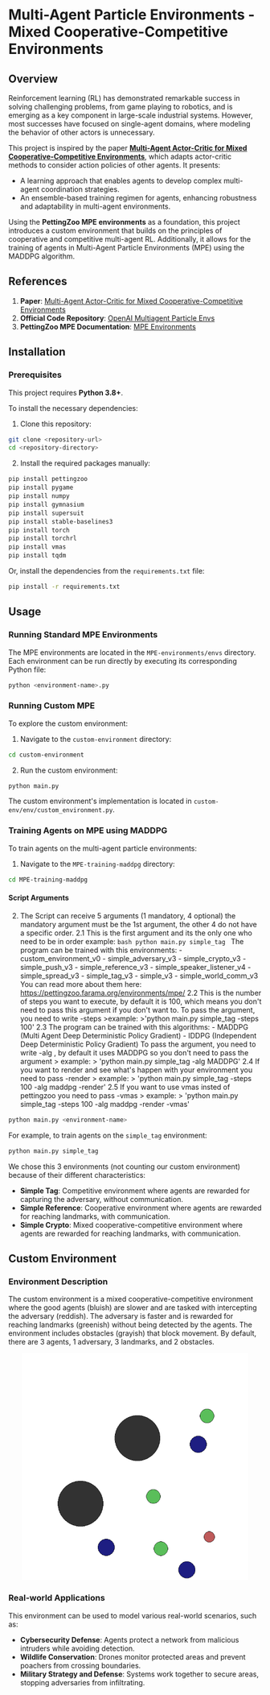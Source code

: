 # Multi-Agent Particle Environments - Mixed Cooperative-Competitive Environments

## Overview
Reinforcement learning (RL) has demonstrated remarkable success in solving challenging problems, from game playing to robotics, and is emerging as a key component in large-scale industrial systems. However, most successes have focused on single-agent domains, where modeling the behavior of other actors is unnecessary.

This project is inspired by the paper **[Multi-Agent Actor-Critic for Mixed Cooperative-Competitive Environments](https://arxiv.org/abs/1706.02275)**, which adapts actor-critic methods to consider action policies of other agents. It presents:
- A learning approach that enables agents to develop complex multi-agent coordination strategies.
- An ensemble-based training regimen for agents, enhancing robustness and adaptability in multi-agent environments.

Using the **PettingZoo MPE environments** as a foundation, this project introduces a custom environment that builds on the principles of cooperative and competitive multi-agent RL. Additionally, it allows for the training of agents in Multi-Agent Particle Environments (MPE) using the MADDPG algorithm.

## References
1. **Paper**: [Multi-Agent Actor-Critic for Mixed Cooperative-Competitive Environments](https://arxiv.org/abs/1706.02275)  
2. **Official Code Repository**: [OpenAI Multiagent Particle Envs](https://github.com/openai/multiagent-particle-envs)
3. **PettingZoo MPE Documentation**: [MPE Environments](https://pettingzoo.farama.org/environments/mpe/)

## Installation

### Prerequisites
This project requires **Python 3.8+**.  

To install the necessary dependencies:
1. Clone this repository:
```bash
git clone <repository-url>
cd <repository-directory>
```
2. Install the required packages manually:
```bash
pip install pettingzoo
pip install pygame
pip install numpy
pip install gymnasium
pip install supersuit
pip install stable-baselines3
pip install torch
pip install torchrl
pip install vmas
pip install tqdm
```
Or, install the dependencies from the `requirements.txt` file:
```bash
pip install -r requirements.txt
```

## Usage

### Running Standard MPE Environments

The MPE environments are located in the `MPE-environments/envs` directory. Each environment can be run directly by executing its corresponding Python file:
```bash
python <environment-name>.py
```

### Running Custom MPE
To explore the custom environment:
1. Navigate to the `custom-environment` directory:
```bash
cd custom-environment
```
2. Run the custom environment:
```bash
python main.py
```

The custom environment's implementation is located in `custom-env/env/custom_environment.py`.

### Training Agents on MPE using MADDPG
To train agents on the multi-agent particle environments:
1. Navigate to the `MPE-training-maddpg` directory:
```bash
cd MPE-training-maddpg
```
#### Script Arguments
2. The Script can receive 5 arguments (1 mandatory, 4 optional) the mandatory argument must be the 1st argument, the other 4 do not have a specific order.
   2.1 <environment-name>
    This is the first argument and its the only one who need to be in order
            example:
            ```bash
                python main.py simple_tag
            ```
            The program can be trained with this environments:
                    - custom_environment_v0
                    - simple_adversary_v3
                    - simple_crypto_v3
                    - simple_push_v3
                    - simple_reference_v3
                    - simple_speaker_listener_v4
                    - simple_spread_v3
                    - simple_tag_v3
                    - simple_v3
                    - simple_world_comm_v3
            You can read more about them here:
            https://pettingzoo.farama.org/environments/mpe/
2.2<steps>
        This is the number of steps you want to execute, by default it is 100, which means you don't need to pass this argument if you don't want to.
        To pass the argument, you need to write -steps <number-of-steps>
        >example:
            >'python main.py simple_tag -steps 100'
2.3<alg>
        The program can be trained with this algorithms:
                - MADDPG (Multi Agent Deep Deterministic Policy Gradient)
                - IDDPG (Independent Deep Deterministic Policy Gradient)
        To pass the argument, you need to write -alg <acronym-of-the-name>, by default it uses MADDPG so you don't need to pass the argument
        > example:
            > 'python main.py simple_tag -alg MADDPG'
2.4<render>
        If you want to render and see what's happen with your environment you need to pass -render
        > example:
            > 'python main.py simple_tag -steps 100 -alg maddpg -render'
2.5<vmas>
        If you want to use vmas insted of pettingzoo you need to pass -vmas
        > example:
            > 'python main.py simple_tag -steps 100 -alg maddpg -render -vmas'
```bash
python main.py <environment-name>
```
For example, to train agents on the `simple_tag` environment:
```bash
python main.py simple_tag
```

We chose this 3 environments (not counting our custom environment) because of their different characteristics:
- **Simple Tag**: Competitive environment where agents are rewarded for capturing the adversary, without communication.
- **Simple Reference**: Cooperative environment where agents are rewarded for reaching landmarks, with communication.
- **Simple Crypto**: Mixed cooperative-competitive environment where agents are rewarded for reaching landmarks, with communication.

## Custom Environment

### Environment Description
The custom environment is a mixed cooperative-competitive environment where the good agents (bluish) are slower and are tasked with intercepting the adversary (reddish). The adversary is faster and is rewarded for reaching landmarks (greenish) without being detected by the agents. The environment includes obstacles (grayish) that block movement.
By default, there are 3 agents, 1 adversary, 3 landmarks, and 2 obstacles.

<p align="center">
    <img src="docs/images/custom_environment.png" alt="Custom Environment" title="Custom Environment" width="450">
</p>

### Real-world Applications
This environment can be used to model various real-world scenarios, such as:
- **Cybersecurity Defense**: Agents protect a network from malicious intruders while avoiding detection.
- **Wildlife Conservation**: Drones monitor protected areas and prevent poachers from crossing boundaries.
- **Military Strategy and Defense**: Systems work together to secure areas, stopping adversaries from infiltrating. 
